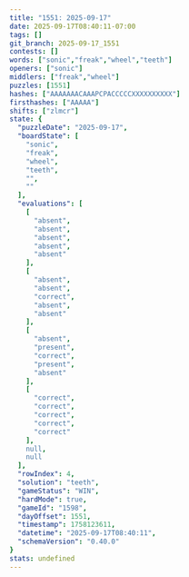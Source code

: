 ```yaml
---
title: "1551: 2025-09-17"
date: 2025-09-17T08:40:11-07:00
tags: []
git_branch: 2025-09-17_1551
contests: []
words: ["sonic","freak","wheel","teeth"]
openers: ["sonic"]
middlers: ["freak","wheel"]
puzzles: [1551]
hashes: ["AAAAAAACAAAPCPACCCCCXXXXXXXXXX"]
firsthashes: ["AAAAA"]
shifts: ["zlmcr"]
state: {
  "puzzleDate": "2025-09-17",
  "boardState": [
    "sonic",
    "freak",
    "wheel",
    "teeth",
    "",
    ""
  ],
  "evaluations": [
    [
      "absent",
      "absent",
      "absent",
      "absent",
      "absent"
    ],
    [
      "absent",
      "absent",
      "correct",
      "absent",
      "absent"
    ],
    [
      "absent",
      "present",
      "correct",
      "present",
      "absent"
    ],
    [
      "correct",
      "correct",
      "correct",
      "correct",
      "correct"
    ],
    null,
    null
  ],
  "rowIndex": 4,
  "solution": "teeth",
  "gameStatus": "WIN",
  "hardMode": true,
  "gameId": "1598",
  "dayOffset": 1551,
  "timestamp": 1758123611,
  "datetime": "2025-09-17T08:40:11",
  "schemaVersion": "0.40.0"
}
stats: undefined
---
```

<!-- more -->
